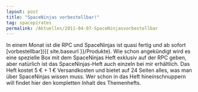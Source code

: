 ```yaml
---
layout: post
title: "SpaceNinjas vorbestellbar!"
tag: spacepirates
permalink: /Aktuelles/2011-04-07-SpaceNinjasvorbestellbar
---
```


In einem Monat ist die RPC und SpaceNinjas ist quasi fertig und ab sofort [vorbestellbar]({{ site.baseurl }}/Produkte). Wie schon angekündigt wird es eine spezielle Box mit dem SpaceNinjas Heft exklusiv auf der RPC geben, aber natürlich ist das SpaceNinjas-Heft auch einzeln bei mir erhältlich. Das Heft kostet 5 &euro; + 1 &euro; Versandkosten und bietet auf 24 Seiten alles, was man über SpaceNinjas wissen muss. Wer schon in das Heft hineinschnuppern will findet hier den kompletten Inhalt des Themenhefts.


